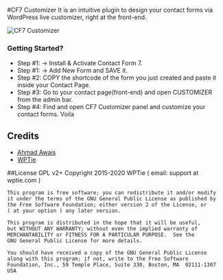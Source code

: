 #CF7 Customizer
 It is an intuitive plugin to design your contact forms
via WordPress live customizer, right at the front-end.

![CF7 Customizer](http://wptie.com/wp-content/uploads/2014/10/CFC.png)

### Getting Started?

- Step #1: → Install & Activate Contact Form 7.
- Step #1: → Add New Form and SAVE it.
- Step #2: COPY the shortcode of the form you just created and paste it inside your Contact Page.
- Step #3: Go to your contact page(front-end) and open CUSTOMIZER from the admin bar.
- Step #4: Find and open CF7 Customizer panel and customize your contact forms. Voila

## Credits
- [Ahmad Awais](http://AhmadAwais.com/)
- [WPTie](http://WPTie.com/)

##License GPL v2+
  Copyright 2015-2020 WPTie ( email: support at wptie.com )

    This program is free software; you can redistribute it and/or modify
    it under the terms of the GNU General Public License as published by
    the Free Software Foundation; either version 2 of the License, or
    ( at your option ) any later version.

    This program is distributed in the hope that it will be useful,
    but WITHOUT ANY WARRANTY; without even the implied warranty of
    MERCHANTABILITY or FITNESS FOR A PARTICULAR PURPOSE.  See the
    GNU General Public License for more details.

    You should have received a copy of the GNU General Public License
    along with this program; if not, write to the Free Software
    Foundation, Inc., 59 Temple Place, Suite 330, Boston, MA  02111-1307  USA
